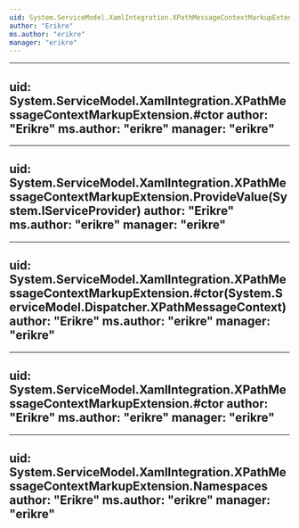 ```yaml
---
uid: System.ServiceModel.XamlIntegration.XPathMessageContextMarkupExtension
author: "Erikre"
ms.author: "erikre"
manager: "erikre"
---
```


---
uid: System.ServiceModel.XamlIntegration.XPathMessageContextMarkupExtension.#ctor
author: "Erikre"
ms.author: "erikre"
manager: "erikre"
---

---
uid: System.ServiceModel.XamlIntegration.XPathMessageContextMarkupExtension.ProvideValue(System.IServiceProvider)
author: "Erikre"
ms.author: "erikre"
manager: "erikre"
---

---
uid: System.ServiceModel.XamlIntegration.XPathMessageContextMarkupExtension.#ctor(System.ServiceModel.Dispatcher.XPathMessageContext)
author: "Erikre"
ms.author: "erikre"
manager: "erikre"
---

---
uid: System.ServiceModel.XamlIntegration.XPathMessageContextMarkupExtension.#ctor
author: "Erikre"
ms.author: "erikre"
manager: "erikre"
---

---
uid: System.ServiceModel.XamlIntegration.XPathMessageContextMarkupExtension.Namespaces
author: "Erikre"
ms.author: "erikre"
manager: "erikre"
---
